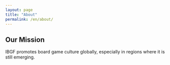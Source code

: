 ```yaml
---
layout: page
title: "About"
permalink: /en/about/
---
```


## Our Mission

IBGF promotes board game culture globally, especially in regions where it is still emerging.